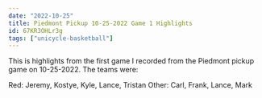 ```yaml
---
date: "2022-10-25"
title: Piedmont Pickup 10-25-2022 Game 1 Highlights
id: 67KR3OHLr3g
tags: ["unicycle-basketball"]
---
```


This is highlights from the first game I recorded from the Piedmont pickup game on 10-25-2022. The teams were:

Red: Jeremy, Kostye, Kyle, Lance, Tristan
Other: Carl, Frank, Lance, Mark